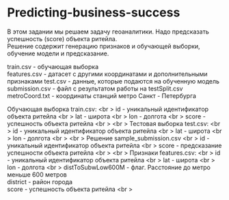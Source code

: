 # Predicting-business-success

В этом задании мы решаем задачу геоаналитики. Надо предсказать успешность (score) объекта ритейла. <br />
Решение содержит генерацию признаков и обучающей выборки, обучение модели и предсказание. <br />

train.csv - обучающая выборка <br />
features.csv - датасет с другими координатами и дополнительными признаками
test.csv - данные, которые подаются на обученную модель
submission.csv - файл с результатом работы на testSplit.csv
metroCoord.txt - координаты станций метро Санкт - Петербурга

Обучающая выборка train.csv: <br \>
id - уникальный идентификатор объекта ритейла <br \>
lat - широта <br \>
lon - долгота <br \>
score - успешность объекта ритейла <br \>
<br \>
Тестовая выборка test.csv: <br \>
id - уникальный идентификатор объекта ритейла <br \>
lat - широта <br \>
lon - долгота <br \>
<br \>
Решение sample_submission.csv <br \>
id - уникальный идентификатор объекта ритейла <br \>
score - предсказание успешности объекта ритейла <br \>
<br \>
Признаки features.csv: <br \>
id - уникальный идентификатор объекта ритейла <br \>
lat - широта <br \>
lon - долгота <br \>
distToSubwLow600M - флаг. Расстояние до метро меньше 600 метров <br />
district - район города <br />
score - успешность объекта ритейла <br \>
